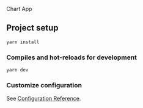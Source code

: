 Chart App

## Project setup
```
yarn install
```

### Compiles and hot-reloads for development
```
yarn dev
```

### Customize configuration
See [Configuration Reference](https://cli.vuejs.org/config/).

